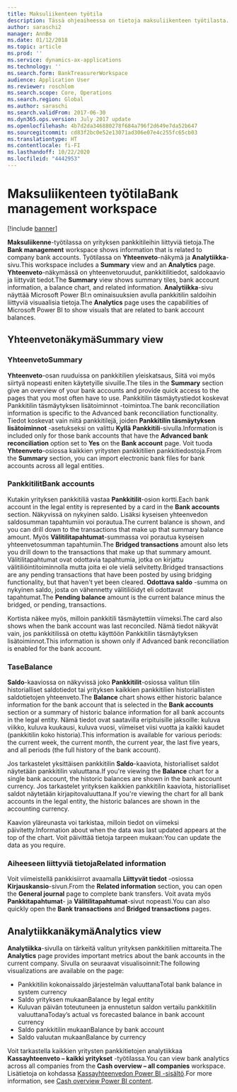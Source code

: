 ```yaml
---
title: Maksuliikenteen työtila
description: Tässä ohjeaiheessa on tietoja maksuliikenteen työtilasta. Työtilassa on näkyvillä yrityksen pankkitileihin liittyviä tietoja. Siinä on myös yhteenvetonäkymä ja analytiikkasivu. Yhteenvetonäkymässä on yhteenvetoruudut, pankkitilitiedot, saldokaavio ja liittyvät tiedot. Analytiikkasivu näyttää Microsoft Power BI:n ominaisuuksien avulla pankkitilin saldoihin liittyviä visuaalisia tietoja.
author: saraschi2
manager: AnnBe
ms.date: 01/12/2018
ms.topic: article
ms.prod: ''
ms.service: dynamics-ax-applications
ms.technology: ''
ms.search.form: BankTreasurerWorkspace
audience: Application User
ms.reviewer: roschlom
ms.search.scope: Core, Operations
ms.search.region: Global
ms.author: saraschi
ms.search.validFrom: 2017-06-30
ms.dyn365.ops.version: July 2017 update
ms.openlocfilehash: 4b7d2da346880278f684a796f2d649e7da52b647
ms.sourcegitcommit: cd83f2bc0e52e13071ad306e07e4c255fc65cb03
ms.translationtype: HT
ms.contentlocale: fi-FI
ms.lasthandoff: 10/22/2020
ms.locfileid: "4442953"
---
```

# <a name="bank-management-workspace"></a><span data-ttu-id="b3c88-106">Maksuliikenteen työtila</span><span class="sxs-lookup"><span data-stu-id="b3c88-106">Bank management workspace</span></span>

[!include [banner](../includes/banner.md)]

<span data-ttu-id="b3c88-107">**Maksuliikenne**-työtilassa on yrityksen pankkitileihin liittyviä tietoja.</span><span class="sxs-lookup"><span data-stu-id="b3c88-107">The **Bank management** workspace shows information that is related to company bank accounts.</span></span> <span data-ttu-id="b3c88-108">Työtilassa on **Yhteenveto**-näkymä ja **Analytiikka**-sivu.</span><span class="sxs-lookup"><span data-stu-id="b3c88-108">This workspace includes a **Summary** view and an **Analytics** page.</span></span> <span data-ttu-id="b3c88-109">**Yhteenveto**-näkymässä on yhteenvetoruudut, pankkitilitiedot, saldokaavio ja liittyvät tiedot.</span><span class="sxs-lookup"><span data-stu-id="b3c88-109">The **Summary** view shows summary tiles, bank account information, a balance chart, and related information.</span></span> <span data-ttu-id="b3c88-110">**Analytiikka**-sivu näyttää Microsoft Power BI:n ominaisuuksien avulla pankkitilin saldoihin liittyviä visuaalisia tietoja.</span><span class="sxs-lookup"><span data-stu-id="b3c88-110">The **Analytics** page uses the capabilities of Microsoft Power BI to show visuals that are related to bank account balances.</span></span>

## <a name="summary-view"></a><span data-ttu-id="b3c88-111">Yhteenvetonäkymä</span><span class="sxs-lookup"><span data-stu-id="b3c88-111">Summary view</span></span>

### <a name="summary"></a><span data-ttu-id="b3c88-112">Yhteenveto</span><span class="sxs-lookup"><span data-stu-id="b3c88-112">Summary</span></span>

<span data-ttu-id="b3c88-113">**Yhteenveto**-osan ruuduissa on pankkitilien yleiskatsaus, Siitä voi myös siirtyä nopeasti eniten käytetyille sivuille.</span><span class="sxs-lookup"><span data-stu-id="b3c88-113">The tiles in the **Summary** section give an overview of your bank accounts and provide quick access to the pages that you most often have to use.</span></span> <span data-ttu-id="b3c88-114">Pankkitilin täsmäytystiedot koskevat Pankkitilin täsmäytyksen lisätoiminnot -toimintoa.</span><span class="sxs-lookup"><span data-stu-id="b3c88-114">The bank reconciliation information is specific to the Advanced bank reconciliation functionality.</span></span> <span data-ttu-id="b3c88-115">Tiedot koskevat vain niitä pankkitilejä, joiden **Pankkitilin täsmäytyksen lisätoiminnot** -asetukseksi on valittu **Kyllä** **Pankkitili**-sivulla.</span><span class="sxs-lookup"><span data-stu-id="b3c88-115">Information is included only for those bank accounts that have the **Advanced bank reconciliation** option set to **Yes** on the **Bank account** page.</span></span> <span data-ttu-id="b3c88-116">Voit tuoda **Yhteenveto**-osiossa kaikkien yritysten pankkitilien pankkitiedostoja.</span><span class="sxs-lookup"><span data-stu-id="b3c88-116">From the **Summary** section, you can import electronic bank files for bank accounts across all legal entities.</span></span>

### <a name="bank-accounts"></a><span data-ttu-id="b3c88-117">Pankkitilit</span><span class="sxs-lookup"><span data-stu-id="b3c88-117">Bank accounts</span></span>

<span data-ttu-id="b3c88-118">Kutakin yrityksen pankkitiliä vastaa **Pankkitilit**-osion kortti.</span><span class="sxs-lookup"><span data-stu-id="b3c88-118">Each bank account in the legal entity is represented by a card in the **Bank accounts** section.</span></span> <span data-ttu-id="b3c88-119">Näkyvissä on nykyinen saldo. Lisäksi kyseisen yhteenvedon saldosumman tapahtumiin voi porautua.</span><span class="sxs-lookup"><span data-stu-id="b3c88-119">The current balance is shown, and you can drill down to the transactions that make up that summary balance amount.</span></span> <span data-ttu-id="b3c88-120">Myös **Välitilitapahtumat**-summassa voi porautua kyseisen yhteenvetosumman tapahtumiin.</span><span class="sxs-lookup"><span data-stu-id="b3c88-120">The **Bridged transactions** amount also lets you drill down to the transactions that make up that summary amount.</span></span> <span data-ttu-id="b3c88-121">Välitilitapahtumat ovat odottavia tapahtumia, jotka on kirjattu välitiliöintitoiminnolla mutta joita ei ole vielä selvitetty.</span><span class="sxs-lookup"><span data-stu-id="b3c88-121">Bridged transactions are any pending transactions that have been posted by using bridging functionality, but that haven't yet been cleared.</span></span> <span data-ttu-id="b3c88-122">**Odottava saldo** -summa on nykyinen saldo, josta on vähennetty välitiliöidyt eli odottavat tapahtumat.</span><span class="sxs-lookup"><span data-stu-id="b3c88-122">The **Pending balance** amount is the current balance minus the bridged, or pending, transactions.</span></span>

<span data-ttu-id="b3c88-123">Kortista näkee myös, milloin pankkitili täsmäytettiin viimeksi.</span><span class="sxs-lookup"><span data-stu-id="b3c88-123">The card also shows when the bank account was last reconciled.</span></span> <span data-ttu-id="b3c88-124">Nämä tiedot näkyvät vain, jos pankkitilissä on otettu käyttöön Pankkitilin täsmäytyksen lisätoiminnot.</span><span class="sxs-lookup"><span data-stu-id="b3c88-124">This information is shown only if Advanced bank reconciliation is enabled for the bank account.</span></span>

### <a name="balance"></a><span data-ttu-id="b3c88-125">Tase</span><span class="sxs-lookup"><span data-stu-id="b3c88-125">Balance</span></span>

<span data-ttu-id="b3c88-126">**Saldo**-kaaviossa on näkyvissä joko **Pankkitilit**-osiossa valitun tilin historialliset saldotiedot tai yrityksen kaikkien pankkitilien historiallisten saldotietojen yhteenveto.</span><span class="sxs-lookup"><span data-stu-id="b3c88-126">The **Balance** chart shows either historic balance information for the bank account that is selected in the **Bank accounts** section or a summary of historic balance information for all bank accounts in the legal entity.</span></span> <span data-ttu-id="b3c88-127">Nämä tiedot ovat saatavilla eripituisille jaksoille: kuluva viikko, kuluva kuukausi, kuluva vuosi, viimeiset viisi vuotta ja kaikki kaudet (pankkitilin koko historia).</span><span class="sxs-lookup"><span data-stu-id="b3c88-127">This information is available for various periods: the current week, the current month, the current year, the last five years, and all periods (the full history of the bank account).</span></span> 

<span data-ttu-id="b3c88-128">Jos tarkastelet yksittäisen pankkitilin **Saldo**-kaaviota, historialliset saldot näytetään pankkitilin valuuttana.</span><span class="sxs-lookup"><span data-stu-id="b3c88-128">If you're viewing the **Balance** chart for a single bank account, the historic balances are shown in the bank account currency.</span></span> <span data-ttu-id="b3c88-129">Jos tarkastelet yrityksen kaikkien pankkitilin kaaviota, historialliset saldot näytetään kirjapitovaluuttana.</span><span class="sxs-lookup"><span data-stu-id="b3c88-129">If you're viewing the chart for all bank accounts in the legal entity, the historic balances are shown in the accounting currency.</span></span>

<span data-ttu-id="b3c88-130">Kaavion yläreunasta voi tarkistaa, milloin tiedot on viimeksi päivitetty.</span><span class="sxs-lookup"><span data-stu-id="b3c88-130">Information about when the data was last updated appears at the top of the chart.</span></span> <span data-ttu-id="b3c88-131">Voit päivittää tietoja tarpeen mukaan:</span><span class="sxs-lookup"><span data-stu-id="b3c88-131">You can update the data as you require.</span></span>

### <a name="related-information"></a><span data-ttu-id="b3c88-132">Aiheeseen liittyviä tietoja</span><span class="sxs-lookup"><span data-stu-id="b3c88-132">Related information</span></span>

<span data-ttu-id="b3c88-133">Voit viimeistellä pankkisiirrot avaamalla **Liittyvät tiedot** -osiossa **Kirjauskansio**-sivun.</span><span class="sxs-lookup"><span data-stu-id="b3c88-133">From the **Related information** section, you can open the **General journal** page to complete bank transfers.</span></span> <span data-ttu-id="b3c88-134">Voit avata myös **Pankkitapahtumat**- ja **Välitilitapahtumat**-sivut nopeasti.</span><span class="sxs-lookup"><span data-stu-id="b3c88-134">You can also quickly open the **Bank transactions** and **Bridged transactions** pages.</span></span>

## <a name="analytics-view"></a><span data-ttu-id="b3c88-135">Analytiikkanäkymä</span><span class="sxs-lookup"><span data-stu-id="b3c88-135">Analytics view</span></span>

<span data-ttu-id="b3c88-136">**Analytiikka**-sivulla on tärkeitä valitun yrityksen pankkitilien mittareita.</span><span class="sxs-lookup"><span data-stu-id="b3c88-136">The **Analytics** page provides important metrics about the bank accounts in the current company.</span></span> <span data-ttu-id="b3c88-137">Sivulla on seuraavat visualisoinnit:</span><span class="sxs-lookup"><span data-stu-id="b3c88-137">The following visualizations are available on the page:</span></span>

-   <span data-ttu-id="b3c88-138">Pankkitilin kokonaissaldo järjestelmän valuuttana</span><span class="sxs-lookup"><span data-stu-id="b3c88-138">Total bank balance in system currency</span></span>
-   <span data-ttu-id="b3c88-139">Saldo yrityksen mukaan</span><span class="sxs-lookup"><span data-stu-id="b3c88-139">Balance by legal entity</span></span>
-   <span data-ttu-id="b3c88-140">Kuluvan päivän toteutuneen ja ennustetun saldon vertailu pankkitilin valuuttana</span><span class="sxs-lookup"><span data-stu-id="b3c88-140">Today’s actual vs forecasted balance in bank account currency</span></span>
-   <span data-ttu-id="b3c88-141">Saldo pankkitilin mukaan</span><span class="sxs-lookup"><span data-stu-id="b3c88-141">Balance by bank account</span></span>
-   <span data-ttu-id="b3c88-142">Saldo valuutan mukaan</span><span class="sxs-lookup"><span data-stu-id="b3c88-142">Balance by currency</span></span>

<span data-ttu-id="b3c88-143">Voit tarkastella kaikkien yritysten pankkitietojen analytiikkaa **Kassayhteenveto – kaikki yritykset** -työtilassa.</span><span class="sxs-lookup"><span data-stu-id="b3c88-143">You can view bank analytics across all companies from the **Cash overview – all companies** workspace.</span></span> <span data-ttu-id="b3c88-144">Lisätietoja on kohdassa [Kassayhteenvedon Power BI -sisältö](Cash-Overview-Power-BI-content.md).</span><span class="sxs-lookup"><span data-stu-id="b3c88-144">For more information, see [Cash overview Power BI content](Cash-Overview-Power-BI-content.md).</span></span>
